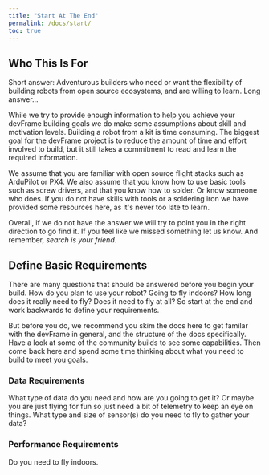 ```yaml
---
title: "Start At The End"
permalink: /docs/start/
toc: true
---
```


## Who This Is For

Short answer:  Adventurous builders who need or want the flexibility of building robots from open source ecosystems, and are willing to learn.  Long answer...

While we try to provide enough information to help you achieve your devFrame building goals we do make some assumptions about skill and motivation levels.  Building a robot from a kit is time consuming.  The biggest goal for the devFrame project is to reduce the amount of time and effort involved to build, but it still takes a commitment to read and learn the required information.  

We assume that you are familiar with open source flight stacks such as ArduPilot or PX4.  We also assume that you know how to use basic tools such as screw drivers, and that you know how to solder.  Or know someone who does.  If you do not have skills with tools or a soldering iron we have provided some resources here, as it's never too late to learn.

Overall, if we do not have the answer we will try to point you in the right direction to go find it.  If you feel like we missed something let us know.  And remember, *search is your friend*.


## Define Basic Requirements

There are many questions that should be answered before you begin your build.    How do you plan to use your robot? Going to fly indoors?  How long does it really need to fly?  Does it need to fly at all?  So start at the end and work backwards to define your requirements.

But before you do, we recommend you skim the docs here to get familar with the devFrame in general, and the structure of the docs specifically.  Have a look at some of the community builds to see some capabilities.  Then come back here and spend some time thinking about what you need to build to meet you goals.  

### Data Requirements

What type of data do you need and how are you going to get it?  Or maybe you are just flying for fun so just need a bit of telemetry to keep an eye on things.  What type and size of sensor(s) do you need to fly to gather your data?

### Performance Requirements

Do you need to fly indoors.





